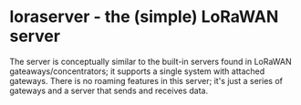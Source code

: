# loraserver - the (simple) LoRaWAN server

The server is conceptually similar to the built-in servers found in LoRaWAN gateaways/concentrators;
it supports a single system with attached gateways. There is no roaming features in this server; it's 
just a series of gateways and a server that sends and receives data.
